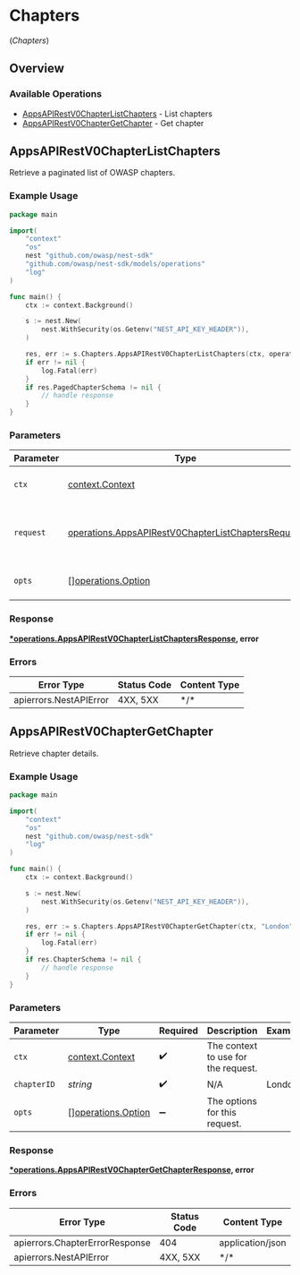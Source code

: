 # Chapters
(*Chapters*)

## Overview

### Available Operations

* [AppsAPIRestV0ChapterListChapters](#appsapirestv0chapterlistchapters) - List chapters
* [AppsAPIRestV0ChapterGetChapter](#appsapirestv0chaptergetchapter) - Get chapter

## AppsAPIRestV0ChapterListChapters

Retrieve a paginated list of OWASP chapters.

### Example Usage

<!-- UsageSnippet language="go" operationID="apps_api_rest_v0_chapter_list_chapters" method="get" path="/api/v0/chapters/" -->
```go
package main

import(
	"context"
	"os"
	nest "github.com/owasp/nest-sdk"
	"github.com/owasp/nest-sdk/models/operations"
	"log"
)

func main() {
    ctx := context.Background()

    s := nest.New(
        nest.WithSecurity(os.Getenv("NEST_API_KEY_HEADER")),
    )

    res, err := s.Chapters.AppsAPIRestV0ChapterListChapters(ctx, operations.AppsAPIRestV0ChapterListChaptersRequest{})
    if err != nil {
        log.Fatal(err)
    }
    if res.PagedChapterSchema != nil {
        // handle response
    }
}
```

### Parameters

| Parameter                                                                                                                | Type                                                                                                                     | Required                                                                                                                 | Description                                                                                                              |
| ------------------------------------------------------------------------------------------------------------------------ | ------------------------------------------------------------------------------------------------------------------------ | ------------------------------------------------------------------------------------------------------------------------ | ------------------------------------------------------------------------------------------------------------------------ |
| `ctx`                                                                                                                    | [context.Context](https://pkg.go.dev/context#Context)                                                                    | :heavy_check_mark:                                                                                                       | The context to use for the request.                                                                                      |
| `request`                                                                                                                | [operations.AppsAPIRestV0ChapterListChaptersRequest](../../models/operations/appsapirestv0chapterlistchaptersrequest.md) | :heavy_check_mark:                                                                                                       | The request object to use for the request.                                                                               |
| `opts`                                                                                                                   | [][operations.Option](../../models/operations/option.md)                                                                 | :heavy_minus_sign:                                                                                                       | The options for this request.                                                                                            |

### Response

**[*operations.AppsAPIRestV0ChapterListChaptersResponse](../../models/operations/appsapirestv0chapterlistchaptersresponse.md), error**

### Errors

| Error Type             | Status Code            | Content Type           |
| ---------------------- | ---------------------- | ---------------------- |
| apierrors.NestAPIError | 4XX, 5XX               | \*/\*                  |

## AppsAPIRestV0ChapterGetChapter

Retrieve chapter details.

### Example Usage

<!-- UsageSnippet language="go" operationID="apps_api_rest_v0_chapter_get_chapter" method="get" path="/api/v0/chapters/{chapter_id}" -->
```go
package main

import(
	"context"
	"os"
	nest "github.com/owasp/nest-sdk"
	"log"
)

func main() {
    ctx := context.Background()

    s := nest.New(
        nest.WithSecurity(os.Getenv("NEST_API_KEY_HEADER")),
    )

    res, err := s.Chapters.AppsAPIRestV0ChapterGetChapter(ctx, "London")
    if err != nil {
        log.Fatal(err)
    }
    if res.ChapterSchema != nil {
        // handle response
    }
}
```

### Parameters

| Parameter                                                | Type                                                     | Required                                                 | Description                                              | Example                                                  |
| -------------------------------------------------------- | -------------------------------------------------------- | -------------------------------------------------------- | -------------------------------------------------------- | -------------------------------------------------------- |
| `ctx`                                                    | [context.Context](https://pkg.go.dev/context#Context)    | :heavy_check_mark:                                       | The context to use for the request.                      |                                                          |
| `chapterID`                                              | *string*                                                 | :heavy_check_mark:                                       | N/A                                                      | London                                                   |
| `opts`                                                   | [][operations.Option](../../models/operations/option.md) | :heavy_minus_sign:                                       | The options for this request.                            |                                                          |

### Response

**[*operations.AppsAPIRestV0ChapterGetChapterResponse](../../models/operations/appsapirestv0chaptergetchapterresponse.md), error**

### Errors

| Error Type                     | Status Code                    | Content Type                   |
| ------------------------------ | ------------------------------ | ------------------------------ |
| apierrors.ChapterErrorResponse | 404                            | application/json               |
| apierrors.NestAPIError         | 4XX, 5XX                       | \*/\*                          |